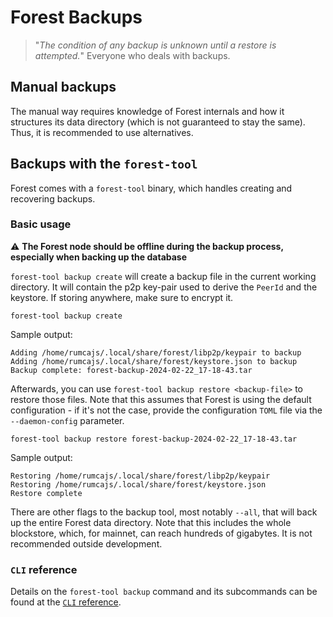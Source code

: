 # Forest Backups

> "_The condition of any backup is unknown until a restore is attempted._"
> Everyone who deals with backups.

## Manual backups

The manual way requires knowledge of Forest internals and how it structures its
data directory (which is not guaranteed to stay the same). Thus, it is
recommended to use alternatives.

## Backups with the `forest-tool`

Forest comes with a `forest-tool` binary, which handles creating and recovering
backups.

### Basic usage

:warning: **The Forest node should be offline during the backup process,
especially when backing up the database**

`forest-tool backup create` will create a backup file in the current working
directory. It will contain the p2p key-pair used to derive the `PeerId` and the
keystore. If storing anywhere, make sure to encrypt it.

```shell
forest-tool backup create
```

Sample output:

```console
Adding /home/rumcajs/.local/share/forest/libp2p/keypair to backup
Adding /home/rumcajs/.local/share/forest/keystore.json to backup
Backup complete: forest-backup-2024-02-22_17-18-43.tar
```

Afterwards, you can use `forest-tool backup restore <backup-file>` to restore
those files. Note that this assumes that Forest is using the default
configuration - if it's not the case, provide the configuration `TOML` file via
the `--daemon-config` parameter.

```shell
forest-tool backup restore forest-backup-2024-02-22_17-18-43.tar
```

Sample output:

```console
Restoring /home/rumcajs/.local/share/forest/libp2p/keypair
Restoring /home/rumcajs/.local/share/forest/keystore.json
Restore complete
```

There are other flags to the backup tool, most notably `--all`, that will back
up the entire Forest data directory. Note that this includes the whole
blockstore, which, for mainnet, can reach hundreds of gigabytes. It is not
recommended outside development.

### `CLI` reference

Details on the `forest-tool backup` command and its subcommands can be found at the [`CLI` reference](../../reference/cli.md#forest-tool-backup).
